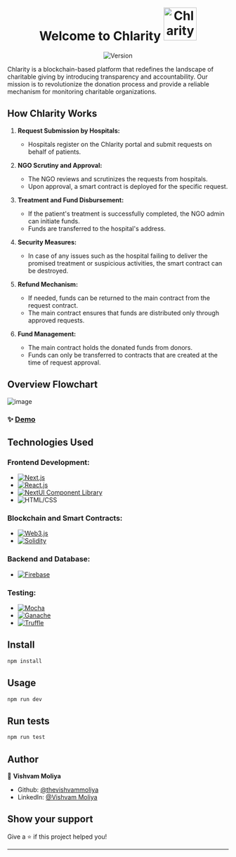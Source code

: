 <h1 align="center">
  Welcome to Chlarity
    <img src="https://github.com/thevishvammoliya/chlarity/assets/96417040/178c9126-0b78-49cc-8671-617403d79d1f" alt="Chlarity" width="75">
</h1>


<p align="center">
  <img alt="Version" src="https://img.shields.io/badge/version-0.1.0-blue.svg?cacheSeconds=2592000" />
</p>

Chlarity is a blockchain-based platform that redefines the landscape of charitable giving by introducing transparency and accountability. Our mission is to revolutionize the donation process and provide a reliable mechanism for monitoring charitable organizations.

## How Chlarity Works

1. **Request Submission by Hospitals:**
   - Hospitals register on the Chlarity portal and submit requests on behalf of patients.

2. **NGO Scrutiny and Approval:**
   - The NGO reviews and scrutinizes the requests from hospitals.
   - Upon approval, a smart contract is deployed for the specific request.

3. **Treatment and Fund Disbursement:**
   - If the patient's treatment is successfully completed, the NGO admin can initiate funds.
   - Funds are transferred to the hospital's address.

4. **Security Measures:**
   - In case of any issues such as the hospital failing to deliver the promised treatment or suspicious activities, the smart contract can be destroyed.

5. **Refund Mechanism:**
   - If needed, funds can be returned to the main contract from the request contract.
   - The main contract ensures that funds are distributed only through approved requests.

6. **Fund Management:**
   - The main contract holds the donated funds from donors.
   - Funds can only be transferred to contracts that are created at the time of request approval.

## Overview Flowchart

![image](https://github.com/thevishvammoliya/chlarity/assets/96417040/28723c60-a971-4b40-9465-afaf2ebf9801)


### ✨ [Demo](https://chlarity.vercel.app/)

## Technologies Used

### Frontend Development:
- [![Next.js](https://img.shields.io/badge/-Next.js-000000?style=flat&logo=next.js)](https://nextjs.org/)
- [![React.js](https://img.shields.io/badge/-React.js-000000?style=flat&logo=react&logoColor=61DAFB&color=002140)](https://reactjs.org/)
- [![NextUI Component Library](https://img.shields.io/badge/-NextUI-000000?style=flat)](https://nextui.org/)
- ![HTML/CSS](https://img.shields.io/badge/-HTML%2FCSS-363636?style=flat)

### Blockchain and Smart Contracts:
- [![Web3.js](https://img.shields.io/badge/-Web3.js-3776AB?style=flat&logo=ethereum)](https://web3js.readthedocs.io/)
- [![Solidity](https://img.shields.io/badge/-Solidity-363636?style=flat&logo=solidity)](https://docs.soliditylang.org/)

### Backend and Database:
- [![Firebase](https://img.shields.io/badge/-Firebase-000000?style=flat&logo=firebase&logoColor=FFCA28&color=FFA000)](https://firebase.google.com/)

### Testing:
- [![Mocha](https://img.shields.io/badge/-Mocha-8D6748?style=flat)](https://mochajs.org/)
- [![Ganache](https://img.shields.io/badge/-Ganache-F89934?style=flat)](https://www.trufflesuite.com/ganache)
- [![Truffle](https://img.shields.io/badge/-Truffle-363636?style=flat)](https://www.trufflesuite.com/truffle)

## Install

```sh
npm install
```

## Usage

```sh
npm run dev
```

## Run tests

```sh
npm run test
```

## Author

👤 **Vishvam Moliya**

* Github: [@thevishvammoliya](https://github.com/thevishvammoliya)
* LinkedIn: [@Vishvam Moliya](https://www.linkedin.com/in/vishvam-moliya-30ba69241/)

## Show your support

Give a ⭐️ if this project helped you!

***
